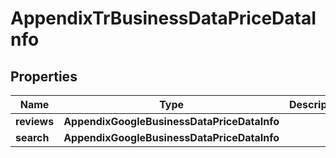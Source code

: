 # AppendixTrBusinessDataPriceDataInfo

## Properties

| Name | Type | Description | Notes |
|------------ | ------------- | ------------- | -------------|
**reviews** | **AppendixGoogleBusinessDataPriceDataInfo** |  |[optional]|
**search** | **AppendixGoogleBusinessDataPriceDataInfo** |  |[optional]|